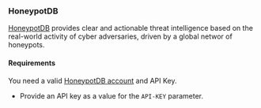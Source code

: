 ### HoneypotDB
[HoneypotDB](https://honeypotdb.com/) provides clear and actionable threat intelligence based on the real-world activity of cyber adversaries, driven by a global networ of honeypots.


#### Requirements
You need a valid [HoneypotDB account](https://app.honeypotdb.com/) and API Key.

- Provide an API key as a value for the `API-KEY` parameter.